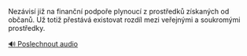 
Nezávisí již na finanční podpoře plynoucí z prostředků získaných od občanů. Už totiž přestává existovat rozdíl mezi veřejnými a soukromými prostředky.

[🔊 Poslechnout audio](/data/7-paragraphs/audio/chapter_147/para_008-Nezvis-ji-na-finann-podpoe-plynouc-z-prost.mp3)
